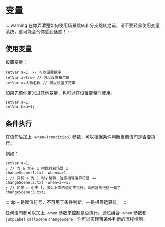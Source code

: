 # 变量

::: warning
在你弄清楚如何使用场景跳转和分支跳转之前，请不要轻易使用变量系统，这可能会令你感到迷惑！
:::

## 使用变量

设置变量：

``` ws
setVar:a=1; // 可以设置数字
setVar:a=true // 可以设置布尔值
setVar:a=人物名称 // 可以设置字符串
```

如果先前你定义过其他变量，也可以在设置变量时使用。

``` ws
setVar:a=1;
setVar:b=a+1;
```

## 条件执行

在语句后加上 `-when=(condition)` 参数，可以根据条件判断当前语句是否要执行。

例如：

``` ws
setVar:a=1;
; // 当 a 大于 1 时跳转到场景 1
changeScene:1.txt -when=a>1;
; // 只有 a 为 1 时才跳转，注意相等运算符是 ==
changeScene:2.txt -when=a==1;
; // 如果 a 小于 1，那么上面的语句不执行，自然就执行这一句了
changeScene:3.txt;

```

::: tip
`=` 是赋值符号，不可用于条件判断，`==`是相等运算符。
:::

任何语句都可以加上 `-when` 参数来控制是否执行。通过组合 `-when` 参数和 `jumpLabel` `callScene` `changeScene`，你可以实现带条件判断的流程控制。
